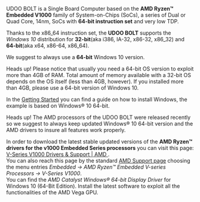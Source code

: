 UDOO BOLT is a Single Board Computer based on the **AMD Ryzen&trade; Embedded V1000** family of System-on-Chips (SoCs), a series of Dual or Quad Core, 14nm, SoCs with **64-bit instruction set** and very low TDP.

Thanks to the x86_64 instruction set, the **UDOO BOLT** supports the *Windows 10* distribution for **32-bit**(aka i386, IA-32, x86-32, x86_32) and **64-bit**(aka x64, x86-64, x86_64).

We suggest to always use a **64-bit** Windows 10 version.

<span class="label label-warning">Heads up!</span> Please notice that usually you need a 64-bit OS version to exploit more than 4GB of RAM. Total amount of memory available with a 32-bit OS depends on the OS itself (less than 4GB, however). If you installed more than 4GB, please use a 64-bit version of Windows 10.

In the [Getting Started](https://www.udoo.org/get-started-x86/)  you can find a guide on how to install Windows, the example is based on Windows® 10 64-bit.

<span class="label label-warning">Heads up!</span> The AMD processors of the UDOO BOLT were released recently so we suggest to always keep updated Windows® 10 64-bit version and the AMD drivers to insure all features work properly.

In order to download the latest stable updated versions of the **AMD Ryzen&trade; drivers for the v1000 Embedded Series processors** you can visit this page: [V-Series V1000 Drivers & Support | AMD ](https://www.amd.com/en/support/embedded/amd-ryzen-embedded-v-series-processors/v-series-v1000-radeon-vega-graphics).  
You can also reach this page by the standard [AMD Support page](https://www.amd.com/en/support) choosing the menu entries *Embedded -> AMD Ryzen&trade; Embedded V-series Processors -> V-Series V1000*.  
You can find the *AMD Catalyst Windows® 64-bit Display Driver* for Windows 10 (64-Bit Edition). Install the latest software to exploit all the functionalities of the AMD Vega GPU.
